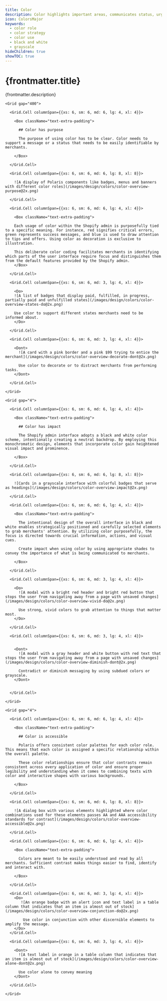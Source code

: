 ```yaml
---
title: Color
description: Color highlights important areas, communicates status, urgency, and directs attention.
icon: ColorsMajor
keywords:
  - color role
  - color strategy
  - color use
  - black and white
  - grayscale
hideChildren: true
showTOC: true
---
```


# {frontmatter.title}

<Lede>{frontmatter.description}</Lede>

<Subnav />

<Stack gap="800">

<Card>

    <Grid gap="400">

      <Grid.Cell columnSpan={{xs: 6, sm: 6, md: 6, lg: 4, xl: 4}}>

        <Box className="text-extra-padding">

          ## Color has purpose

          The purpose of using color has to be clear. Color needs to support a message or a status that needs to be easily identifiable by merchants.

        </Box>

      </Grid.Cell>

      <Grid.Cell columnSpan={{xs: 6, sm: 6, md: 6, lg: 8, xl: 8}}>

        ![A display of Polaris components like badges, menus and banners with different color roles](/images/design/colors/color-overview-purpose@2x.png)

      </Grid.Cell>

      <Grid.Cell columnSpan={{xs: 6, sm: 6, md: 6, lg: 4, xl: 4}}>

        <Box className="text-extra-padding">

        Each usage of color within the Shopify admin is purposefully tied to a specific meaning. For instance, red signifies critical errors, green represents success messages, and blue is used to draw attention to tips and offers. Using color as decoration is exclusive to illustration.

        This deliberate color coding facilitates merchants in identifying which parts of the user interface require focus and distinguishes them from the default features provided by the Shopify admin.
        </Box>

      </Grid.Cell>

      <Grid.Cell columnSpan={{xs: 6, sm: 6, md: 3, lg: 4, xl: 4}}>

        <Do>
        ![A list of badges that display paid, fulfilled, in progress, partially paid and unfulfilled states](/images/design/colors/color-overview-states-do@2x.png)

        Use color to support different states merchants need to be informed about.
        </Do>

      </Grid.Cell>

      <Grid.Cell columnSpan={{xs: 6, sm: 6, md: 3, lg: 4, xl: 4}}>

        <Dont>
          ![A card with a pink border and a pink $99 trying to entice the merchant](/images/design/colors/color-overview-decorate-dont@2x.png)

          Use color to decorate or to distract merchants from performing tasks.
        </Dont>

      </Grid.Cell>

    </Grid>

  </Card>

  <Card>

    <Grid gap="4">

      <Grid.Cell columnSpan={{xs: 6, sm: 6, md: 6, lg: 4, xl: 4}}>

        <Box className="text-extra-padding">

          ## Color has impact

          The Shopify admin interface adopts a black and white color scheme, intentionally creating a neutral backdrop. By employing this monochromatic design, elements that incorporate color gain heightened visual impact and prominence.

        </Box>

      </Grid.Cell>

      <Grid.Cell columnSpan={{xs: 6, sm: 6, md: 6, lg: 8, xl: 8}}>

        ![Cards in a grayscale interface with colorful badges that serve as headings](/images/design/colors/color-overview-impact@2x.png)

      </Grid.Cell>

      <Grid.Cell columnSpan={{xs: 6, sm: 6, md: 6, lg: 4, xl: 4}}>

        <Box className="text-extra-padding">

          The intentional design of the overall interface in black and white enables strategically positioned and carefully selected elements to grab merchants' attention. By utilizing color purposefully, the focus is directed towards crucial information, actions, and visual cues.

          Create impact when using color by using appropriate shades to convey the importance of what is being communicated to merchants.

        </Box>

      </Grid.Cell>

      <Grid.Cell columnSpan={{xs: 6, sm: 6, md: 3, lg: 4, xl: 4}}>

        <Do>
          ![A modal with a bright red header and bright red button that stops the user from navigating away from a page with unsaved changes](/images/design/colors/color-overview-vivid-do@2x.png)

          Use strong, vivid colors to grab attention to things that matter most.
        </Do>

      </Grid.Cell>

      <Grid.Cell columnSpan={{xs: 6, sm: 6, md: 3, lg: 4, xl: 4}}>


        <Dont>
          ![A modal with a gray header and white button with red text that stops the user from navigating away from a page with unsaved changes](/images/design/colors/color-overview-diminish-dont@2x.png)

          Contradict or diminish messaging by using subdued colors or grayscale.
        </Dont>


      </Grid.Cell>

    </Grid>

  </Card>

  <Card>

    <Grid gap="4">

      <Grid.Cell columnSpan={{xs: 6, sm: 6, md: 6, lg: 4, xl: 4}}>

        <Box className="text-extra-padding">

          ## Color is accessible

          Polaris offers consistent color palettes for each color role. This means that each color is assigned a specific relationship within the overall palette.

          These color relationships ensure that color contrasts remain consistent across every application of color and ensure proper legibility and understanding when it comes to combining texts with color and interactive shapes with various backgrounds.

        </Box>

      </Grid.Cell>

      <Grid.Cell columnSpan={{xs: 6, sm: 6, md: 6, lg: 8, xl: 8}}>

        ![A dialog box with various elements highlighted where color combinations used for these elements passes AA and AAA accessibility standards for contrast](/images/design/colors/color-overview-accessible@2x.png)

      </Grid.Cell>

      <Grid.Cell columnSpan={{xs: 6, sm: 6, md: 6, lg: 4, xl: 4}}>

        <Box className="text-extra-padding">

          Colors are meant to be easily understood and read by all merchants. Sufficient contrast makes things easier to find, identify and interact with.

        </Box>

      </Grid.Cell>

      <Grid.Cell columnSpan={{xs: 6, sm: 6, md: 3, lg: 4, xl: 4}}>
        <Do>
           ![An orange badge with an alert icon and text label in a table column that indicates that an item is almost out of stock](/images/design/colors/color-overview-conjunction-do@2x.png)

            Use color in conjunction with other discernible elements to amplify the message.
        </Do>
      </Grid.Cell>

      <Grid.Cell columnSpan={{xs: 6, sm: 6, md: 3, lg: 4, xl: 4}}>

        <Dont>
          ![A text label in orange in a table column that indicates that an item is almost out of stock](/images/design/colors/color-overview-alone-dont@2x.png)

          Use color alone to convey meaning
        </Dont>

      </Grid.Cell>

    </Grid>

  </Card>

</Stack>
